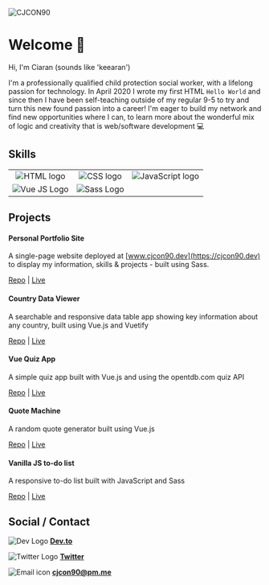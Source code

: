 ![CJCON90](https://res.cloudinary.com/cjcon90/image/upload/v1614620229/github_readme/cjcon90_Logo.png)

# Welcome :wave:

Hi, I'm Ciaran (sounds like 'keearan')

I'm a professionally qualified child protection social worker, with a lifelong passion for technology. In April 2020 I wrote my first HTML `Hello World` and since then I have been self-teaching outside of my regular 9-5 to try and turn this new found passion into a career! I'm eager to build my network and find new opportunities where I can, to learn more about the wonderful mix of logic and creativity that is web/software development  :computer:

## Skills

<table width="500px" style="text-align: center">
         <tr>
            <td><img src="https://res.cloudinary.com/cjcon90/image/upload/v1598903862/github_readme/html_bslgow.png" alt="HTML logo" /></td>
            <td><img src="https://res.cloudinary.com/cjcon90/image/upload/v1598903862/github_readme/css_nijmid.png" alt="CSS logo" /></td>
            <td><img src="https://res.cloudinary.com/cjcon90/image/upload/v1598903862/github_readme/js_lurznj.png" alt="JavaScript logo" /></td>
         </tr>
         <tr>
            <td><img src="https://res.cloudinary.com/cjcon90/image/upload/v1598904554/github_readme/vue_qykigh.png" alt="Vue JS Logo" /></td>
            <td><img src="https://res.cloudinary.com/cjcon90/image/upload/v1598903862/github_readme/sass_nkffqh.png" alt="Sass Logo" /></td>
         </tr>
      </table>



## Projects

#### Personal Portfolio Site

A single-page website deployed at [www.cjcon90.dev](https://cjcon90.dev) to display my information, skills & projects - built using Sass.

[Repo](https://github.com/cjcon90/personal-portfolio-cjcon90) | [Live](https://cjcon90.dev)

#### Country Data Viewer

A searchable and responsive data table app showing key information about any country, built using Vue.js and Vuetify

[Repo](https://github.com/cjcon90/country-data-viewer) | [Live](https://cjcon90.github.io/country-data-viewer/)

#### Vue Quiz App

A simple quiz app built with Vue.js and using the opentdb.com quiz API

[Repo](https://github.com/cjcon90/vue-quiz-app) | [Live](https://cjcon90.github.io/vue-quiz-app/)

#### Quote Machine

A random quote generator built using Vue.js

[Repo](https://github.com/cjcon90/quote-machine-vuejs) | [Live](https://cjcon90.github.io/quote-machine-vuejs/)


#### Vanilla JS to-do list

A responsive to-do list built with JavaScript and Sass

[Repo](https://github.com/cjcon90/vanillaJS_todo_list) | [Live](https://cjcon90.github.io/vanillaJS_todo_list/)



## Social / Contact

![Dev Logo](https://res.cloudinary.com/cjcon90/image/upload/v1598914894/github_readme/dev_ieciqz.png)		**[Dev.to](https://dev.to/cjcon90)**

![Twitter Logo](https://res.cloudinary.com/cjcon90/image/upload/v1598914894/github_readme/twitter_gmbzoo.png)        **[Twitter](https://twitter.com/cjcon90)**

![Email icon](https://res.cloudinary.com/cjcon90/image/upload/v1598914894/github_readme/email_sctosf.png)		**[cjcon90@pm.me](mailto:cjcon90@pm.me)**






<!--
**cjcon90/cjcon90** is a ✨ _special_ ✨ repository because its `README.md` (this file) appears on your GitHub profile.

Here are some ideas to get you started:

- 🔭 I’m currently working on ...
- 🌱 I’m currently learning ...
- 👯 I’m looking to collaborate on ...
- 🤔 I’m looking for help with ...
- 💬 Ask me about ...
- 📫 How to reach me: ...
- 😄 Pronouns: ...
- ⚡ Fun fact: ...
-->
